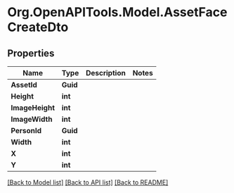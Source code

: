# Org.OpenAPITools.Model.AssetFaceCreateDto

## Properties

Name | Type | Description | Notes
------------ | ------------- | ------------- | -------------
**AssetId** | **Guid** |  | 
**Height** | **int** |  | 
**ImageHeight** | **int** |  | 
**ImageWidth** | **int** |  | 
**PersonId** | **Guid** |  | 
**Width** | **int** |  | 
**X** | **int** |  | 
**Y** | **int** |  | 

[[Back to Model list]](../../README.md#documentation-for-models) [[Back to API list]](../../README.md#documentation-for-api-endpoints) [[Back to README]](../../README.md)

